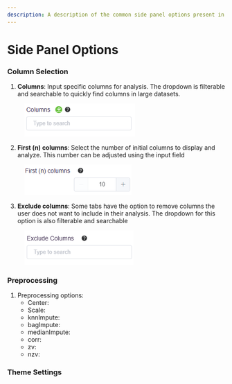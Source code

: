 ```yaml
---
description: A description of the common side panel options present in the Discovery tabs
---
```


# Side Panel Options

### Column Selection

1. **Columns**: Input specific columns for analysis. The dropdown is filterable and searchable to quickly find columns in large datasets.

<figure><img src="../../.gitbook/assets/image (10).png" alt=""><figcaption></figcaption></figure>

2. **First (n) columns**: Select the number of initial columns to display and analyze. This number can be adjusted using the input field

<figure><img src="../../.gitbook/assets/image (11).png" alt=""><figcaption></figcaption></figure>

3. **Exclude columns**: Some tabs have the option to remove columns the user does not want to include in their analysis. The dropdown for this option is also filterable and searchable

<figure><img src="../../.gitbook/assets/image (12).png" alt=""><figcaption></figcaption></figure>

### Preprocessing&#x20;

1. Preprocessing options:&#x20;
   * Center:&#x20;
   * Scale:&#x20;
   * knnImpute:&#x20;
   * bagImpute:&#x20;
   * medianImpute:&#x20;
   * corr:&#x20;
   * zv:
   * nzv:&#x20;

### Theme Settings
